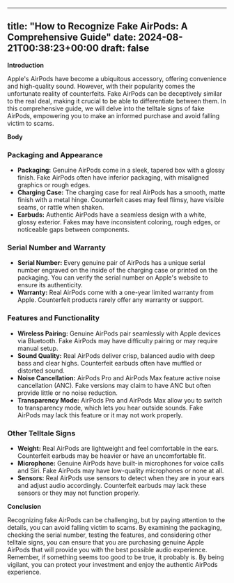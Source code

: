 
---
title: "How to Recognize Fake AirPods: A Comprehensive Guide"
date: 2024-08-21T00:38:23+00:00
draft: false
---

**Introduction**

Apple's AirPods have become a ubiquitous accessory, offering convenience and high-quality sound. However, with their popularity comes the unfortunate reality of counterfeits. Fake AirPods can be deceptively similar to the real deal, making it crucial to be able to differentiate between them. In this comprehensive guide, we will delve into the telltale signs of fake AirPods, empowering you to make an informed purchase and avoid falling victim to scams.

**Body**

### Packaging and Appearance

* **Packaging:** Genuine AirPods come in a sleek, tapered box with a glossy finish. Fake AirPods often have inferior packaging, with misaligned graphics or rough edges.
* **Charging Case:** The charging case for real AirPods has a smooth, matte finish with a metal hinge. Counterfeit cases may feel flimsy, have visible seams, or rattle when shaken.
* **Earbuds:** Authentic AirPods have a seamless design with a white, glossy exterior. Fakes may have inconsistent coloring, rough edges, or noticeable gaps between components.

### Serial Number and Warranty

* **Serial Number:** Every genuine pair of AirPods has a unique serial number engraved on the inside of the charging case or printed on the packaging. You can verify the serial number on Apple's website to ensure its authenticity.
* **Warranty:** Real AirPods come with a one-year limited warranty from Apple. Counterfeit products rarely offer any warranty or support.

### Features and Functionality

* **Wireless Pairing:** Genuine AirPods pair seamlessly with Apple devices via Bluetooth. Fake AirPods may have difficulty pairing or may require manual setup.
* **Sound Quality:** Real AirPods deliver crisp, balanced audio with deep bass and clear highs. Counterfeit earbuds often have muffled or distorted sound.
* **Noise Cancellation:** AirPods Pro and AirPods Max feature active noise cancellation (ANC). Fake versions may claim to have ANC but often provide little or no noise reduction.
* **Transparency Mode:** AirPods Pro and AirPods Max allow you to switch to transparency mode, which lets you hear outside sounds. Fake AirPods may lack this feature or it may not work properly.

### Other Telltale Signs

* **Weight:** Real AirPods are lightweight and feel comfortable in the ears. Counterfeit earbuds may be heavier or have an uncomfortable fit.
* **Microphone:** Genuine AirPods have built-in microphones for voice calls and Siri. Fake AirPods may have low-quality microphones or none at all.
* **Sensors:** Real AirPods use sensors to detect when they are in your ears and adjust audio accordingly. Counterfeit earbuds may lack these sensors or they may not function properly.

**Conclusion**

Recognizing fake AirPods can be challenging, but by paying attention to the details, you can avoid falling victim to scams. By examining the packaging, checking the serial number, testing the features, and considering other telltale signs, you can ensure that you are purchasing genuine Apple AirPods that will provide you with the best possible audio experience. Remember, if something seems too good to be true, it probably is. By being vigilant, you can protect your investment and enjoy the authentic AirPods experience.